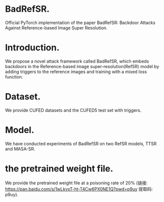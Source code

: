 # BadRefSR.
Official PyTorch implementation of the paper BadRefSR: Backdoor Attacks Against Reference-based Image Super Resolution.

# Introduction.
We propose a novel attack framework called BadRefSR, which embeds backdoors in the Reference-based image super-resolution(RefSR) model by adding triggers to the reference images and training with a mixed loss function.

# Dataset.
We provide CUFED datasets and the CUFED5 test set with triggers.

# Model.
We have conducted experiments of BadRefSR on two RefSR models, TTSR and MASA-SR.

# the pretrained weight file.
We provide the pretrained weight file at a poisoning rate of 20% (链接: https://pan.baidu.com/s/1wLkvxT-ht-T4Cw6PX0NE1Q?pwd=p9uy 提取码: p9uy).

